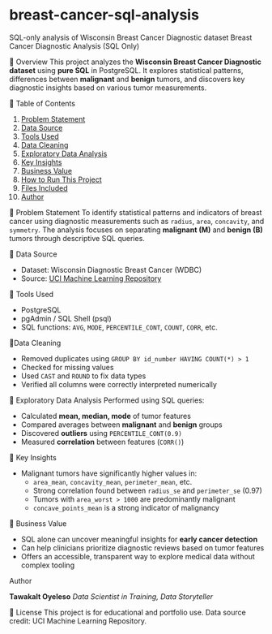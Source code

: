 # breast-cancer-sql-analysis
SQL-only analysis of Wisconsin Breast Cancer Diagnostic dataset
Breast Cancer Diagnostic Analysis (SQL Only)

📌 Overview
This project analyzes the **Wisconsin Breast Cancer Diagnostic dataset** using **pure SQL** in PostgreSQL. It explores statistical patterns, differences between **malignant** and **benign** tumors, and discovers key diagnostic insights based on various tumor measurements.


📌 Table of Contents
1. [Problem Statement](#problem-statement)
2. [Data Source](#data-source)
3. [Tools Used](#tools-used)
4. [Data Cleaning](#data-cleaning)
5. [Exploratory Data Analysis](#exploratory-data-analysis)
6. [Key Insights](#key-insights)
7. [Business Value](#business-value)
8. [How to Run This Project](#how-to-run-this-project)
9. [Files Included](#files-included)
10. [Author](#author)



 📌 Problem Statement
To identify statistical patterns and indicators of breast cancer using diagnostic measurements such as `radius`, `area`, `concavity`, and `symmetry`. The analysis focuses on separating **malignant (M)** and **benign (B)** tumors through descriptive SQL queries.


📌 Data Source
* Dataset: Wisconsin Diagnostic Breast Cancer (WDBC)
* Source: [UCI Machine Learning Repository](https://archive.ics.uci.edu/ml/datasets/Breast+Cancer+Wisconsin+%28Diagnostic%29)


📌 Tools Used
* PostgreSQL
* pgAdmin / SQL Shell (psql)
* SQL functions: `AVG`, `MODE`, `PERCENTILE_CONT`, `COUNT`, `CORR`, etc.


📌Data Cleaning
* Removed duplicates using `GROUP BY id_number HAVING COUNT(*) > 1`
* Checked for missing values
* Used `CAST` and `ROUND` to fix data types
* Verified all columns were correctly interpreted numerically


📌 Exploratory Data Analysis
Performed using SQL queries:
* Calculated **mean, median, mode** of tumor features
* Compared averages between **malignant** and **benign** groups
* Discovered **outliers** using `PERCENTILE_CONT(0.9)`
* Measured **correlation** between features (`CORR()`)


📌 Key Insights
* Malignant tumors have significantly higher values in:
  * `area_mean`, `concavity_mean`, `perimeter_mean`, etc.
  * Strong correlation found between `radius_se` and `perimeter_se` (0.97)
  * Tumors with `area_worst > 1000` are predominantly malignant
  * `concave_points_mean` is a strong indicator of malignancy

📌 Business Value
* SQL alone can uncover meaningful insights for **early cancer detection**
* Can help clinicians prioritize diagnostic reviews based on tumor features
* Offers an accessible, transparent way to explore medical data without complex tooling


Author

**Tawakalt Oyeleso**
*Data Scientist in Training, Data Storyteller*


📎 License
This project is for educational and portfolio use. Data source credit: UCI Machine Learning Repository.
